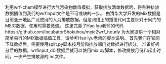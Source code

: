 利用wrf-chem模型进行大气污染物数值模拟，获取排放清单数据后，将各种排放数据插值到我们的wrfinput文件是不可或缺的一步。
由清华大学开发的Mix数据是目前亚洲地区广泛使用的人为排放数据，但是网络上的插值代码主要针对于同门的MEIC数据，使用时需要微调。
这里完善了Hao lyu老师的代码https://github.com/IncubatorShokuhou/meic2wrf_hourly 为大家提供一个相对简单易行的MIX数据插值工具，请参考Hao lyu老师的脚本说明。
首先我们在官网下载数据后，需要使用split.py脚本按月份和排放部门对数据进行拆分。
准备好拆分后的数据，wrfinput_d0i数据后就可以使用mix.py脚本，修改排放月份和起止时间，一步产生排放源的.nc文件。
